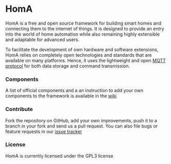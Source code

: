 # HomA

HomA is a free and open source framework for building smart homes and connecting them to the internet of things. 
It is designed to provide an entry into the world of home automation while also remaining highly extensible and adaptable for advanced users. 

To facilitate the development of own hardware and software extensions, HomA relies on completely open technologies and standards that are available on many platforms. Hence, it uses the lightweight and open [MQTT protocol](http://mqtt.org/faq) for both data storage and command transmission. 

### Components 
A list of official components and a an instruction to add your own components to the framework is available in the [wiki](https://github.com/binarybucks/homA/wiki/Components)  

### Contribute
Fork the repository on GitHub, add your own improvements, push it to a branch in your fork and send us a pull request.
You can also file bugs or feature requests in our [issue tracker](https://github.com/binarybucks/homA/issues)

### License
HomA is currently licensed under the GPL3 license
